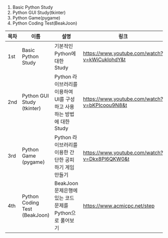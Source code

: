 1) Basic Python Study
2) Python GUI Study(tkinter)
3) Python Game(pygame)
4) Python Coding Test(BeakJoon)

| 목차 | 이름 | 설명 | 링크 |
|---|---|---|---|
| 1st | Basic Python Study | 기본적인 Python에 대한 Study | https://www.youtube.com/watch?v=kWiCuklohdY&t |
| 2nd | Python GUI Study (tkinter) | Python 라이브러리를 이용하여 UI를 구성하고 사용하는 방법에 대한 Study | https://www.youtube.com/watch?v=bKPIcoou9N8&t |
| 3rd | Python Game (pygame) | Python 라이브러리를 이용한 간단한 공피하기 게임 만들기 | https://www.youtube.com/watch?v=Dkx8Pl6QKW0&t |
| 4th | Python Coding Test (BeakJoon) | BeakJoon 문제은행에 있는 코드문제를 Python으로 풀어보기 | https://www.acmicpc.net/step | 